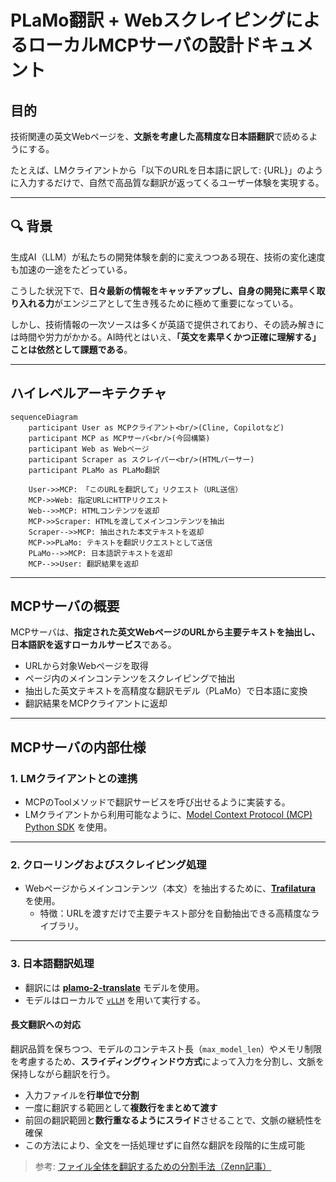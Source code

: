 # PLaMo翻訳 + WebスクレイピングによるローカルMCPサーバの設計ドキュメント

## 目的

技術関連の英文Webページを、**文脈を考慮した高精度な日本語翻訳**で読めるようにする。

たとえば、LMクライアントから「以下のURLを日本語に訳して: {URL}」のように入力するだけで、自然で高品質な翻訳が返ってくるユーザー体験を実現する。

---

## 🔍 背景

生成AI（LLM）が私たちの開発体験を劇的に変えつつある現在、技術の変化速度も加速の一途をたどっている。

こうした状況下で、**日々最新の情報をキャッチアップし、自身の開発に素早く取り入れる力**がエンジニアとして生き残るために極めて重要になっている。

しかし、技術情報の一次ソースは多くが英語で提供されており、その読み解きには時間や労力がかかる。AI時代とはいえ、**「英文を素早くかつ正確に理解する」ことは依然として課題である**。

---

## ハイレベルアーキテクチャ

```mermaid
sequenceDiagram
    participant User as MCPクライアント<br/>(Cline, Copilotなど)
    participant MCP as MCPサーバ<br/>(今回構築)
    participant Web as Webページ
    participant Scraper as スクレイパー<br/>(HTMLパーサー)
    participant PLaMo as PLaMo翻訳

    User->>MCP: 「このURLを翻訳して」リクエスト（URL送信）
    MCP->>Web: 指定URLにHTTPリクエスト
    Web-->>MCP: HTMLコンテンツを返却
    MCP->>Scraper: HTMLを渡してメインコンテンツを抽出
    Scraper-->>MCP: 抽出された本文テキストを返却
    MCP->>PLaMo: テキストを翻訳リクエストとして送信
    PLaMo-->>MCP: 日本語訳テキストを返却
    MCP-->>User: 翻訳結果を返却
```

---

## MCPサーバの概要

MCPサーバは、**指定された英文WebページのURLから主要テキストを抽出し、日本語訳を返すローカルサービス**である。

- URLから対象Webページを取得
- ページ内のメインコンテンツをスクレイピングで抽出
- 抽出した英文テキストを高精度な翻訳モデル（PLaMo）で日本語に変換
- 翻訳結果をMCPクライアントに返却

---

## MCPサーバの内部仕様

### 1. LMクライアントとの連携

- MCPのToolメソッドで翻訳サービスを呼び出せるように実装する。
- LMクライアントから利用可能なように、[Model Context Protocol (MCP) Python SDK](https://github.com/modelcontextprotocol/python-sdk) を使用。

---

### 2. クローリングおよびスクレイピング処理

- Webページからメインコンテンツ（本文）を抽出するために、[**Trafilatura**](https://github.com/adbar/trafilatura) を使用。
  - 特徴：URLを渡すだけで主要テキスト部分を自動抽出できる高精度なライブラリ。

---

### 3. 日本語翻訳処理

- 翻訳には [**plamo-2-translate**](https://huggingface.co/pfnet/plamo-2-translate) モデルを使用。
- モデルはローカルで [`vLLM`](https://docs.vllm.ai/en/latest/) を用いて実行する。

#### 長文翻訳への対応

翻訳品質を保ちつつ、モデルのコンテキスト長（`max_model_len`）やメモリ制限を考慮するため、**スライディングウィンドウ方式**によって入力を分割し、文脈を保持しながら翻訳を行う。

- 入力ファイルを**行単位で分割**
- 一度に翻訳する範囲として**複数行をまとめて渡す**
- 前回の翻訳範囲と**数行重なるようにスライド**させることで、文脈の継続性を確保
- この方法により、全文を一括処理せずに自然な翻訳を段階的に生成可能

> 参考: [ファイル全体を翻訳するための分割手法（Zenn記事）](https://zenn.dev/zaburo_ch/articles/e6a3b45b3bfcdc#ファイル全体を翻訳する)
